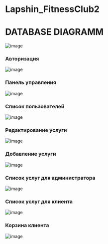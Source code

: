 # Lapshin_FitnessClub2

<h1>DATABASE DIAGRAMM</h1>

![image](https://user-images.githubusercontent.com/109417433/228181216-d594c3e5-0abe-45d3-bf7d-39f5647b9543.png)

<h3>Авторизация</h3>

![image](https://user-images.githubusercontent.com/109417433/223378174-3d927ac8-3781-4b4e-bbba-9dc1c9f53c14.png)


<h3>Панель управления</h3>

![image](https://user-images.githubusercontent.com/109417433/224669581-31407ef7-8004-4e0a-9ead-08ee9ad880ae.png)


<h3>Список пользователей</h3>

![image](https://user-images.githubusercontent.com/109417433/224669709-e526ef1a-0be8-4829-848d-d9c0ccd33b08.png)


<h3>Редактирование услуги</h3>

![image](https://user-images.githubusercontent.com/109417433/224669833-4c1a73a9-0c4d-4ac9-8df5-aa6d67ac7739.png)


<h3>Добавление услуги</h3>

![image](https://user-images.githubusercontent.com/109417433/224669917-e58d0ceb-f53e-4ea2-b845-06dad91c89ed.png)


<h3>Список услуг для администратора</h3>

![image](https://user-images.githubusercontent.com/109417433/226544993-0fd664be-d74f-4a73-85b8-295cfae652bd.png)


<h3>Список услуг для клиента</h3>

![image](https://user-images.githubusercontent.com/109417433/226545146-54320f89-d49f-41f8-ab91-fdf881d559c5.png)


<h3>Корзина клиента</h3>

![image](https://user-images.githubusercontent.com/109417433/226545241-073544a3-6c58-432c-a5ff-e5f5755ad0e3.png)
